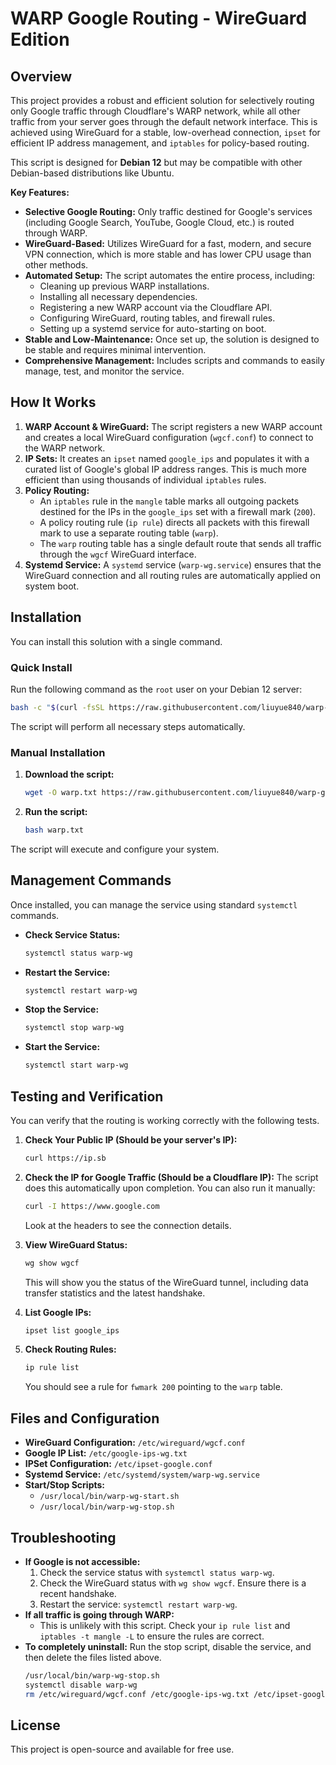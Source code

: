 # WARP Google Routing - WireGuard Edition

## Overview

This project provides a robust and efficient solution for selectively routing only Google traffic through Cloudflare's WARP network, while all other traffic from your server goes through the default network interface. This is achieved using WireGuard for a stable, low-overhead connection, `ipset` for efficient IP address management, and `iptables` for policy-based routing.

This script is designed for **Debian 12** but may be compatible with other Debian-based distributions like Ubuntu.

**Key Features:**

*   **Selective Google Routing:** Only traffic destined for Google's services (including Google Search, YouTube, Google Cloud, etc.) is routed through WARP.
*   **WireGuard-Based:** Utilizes WireGuard for a fast, modern, and secure VPN connection, which is more stable and has lower CPU usage than other methods.
*   **Automated Setup:** The script automates the entire process, including:
    *   Cleaning up previous WARP installations.
    *   Installing all necessary dependencies.
    *   Registering a new WARP account via the Cloudflare API.
    *   Configuring WireGuard, routing tables, and firewall rules.
    *   Setting up a systemd service for auto-starting on boot.
*   **Stable and Low-Maintenance:** Once set up, the solution is designed to be stable and requires minimal intervention.
*   **Comprehensive Management:** Includes scripts and commands to easily manage, test, and monitor the service.

## How It Works

1.  **WARP Account & WireGuard:** The script registers a new WARP account and creates a local WireGuard configuration (`wgcf.conf`) to connect to the WARP network.
2.  **IP Sets:** It creates an `ipset` named `google_ips` and populates it with a curated list of Google's global IP address ranges. This is much more efficient than using thousands of individual `iptables` rules.
3.  **Policy Routing:**
    *   An `iptables` rule in the `mangle` table marks all outgoing packets destined for the IPs in the `google_ips` set with a firewall mark (`200`).
    *   A policy routing rule (`ip rule`) directs all packets with this firewall mark to use a separate routing table (`warp`).
    *   The `warp` routing table has a single default route that sends all traffic through the `wgcf` WireGuard interface.
4.  **Systemd Service:** A `systemd` service (`warp-wg.service`) ensures that the WireGuard connection and all routing rules are automatically applied on system boot.

## Installation

You can install this solution with a single command.

### Quick Install

Run the following command as the `root` user on your Debian 12 server:

```bash
bash -c "$(curl -fsSL https://raw.githubusercontent.com/liuyue840/warp-google-routing/master/warp.txt)"
```

The script will perform all necessary steps automatically.

### Manual Installation

1.  **Download the script:**
    ```bash
    wget -O warp.txt https://raw.githubusercontent.com/liuyue840/warp-google-routing/master/warp.txt
    ```
2.  **Run the script:**
    ```bash
    bash warp.txt
    ```

The script will execute and configure your system.

## Management Commands

Once installed, you can manage the service using standard `systemctl` commands.

*   **Check Service Status:**
    ```bash
    systemctl status warp-wg
    ```

*   **Restart the Service:**
    ```bash
    systemctl restart warp-wg
    ```

*   **Stop the Service:**
    ```bash
    systemctl stop warp-wg
    ```

*   **Start the Service:**
    ```bash
    systemctl start warp-wg
    ```

## Testing and Verification

You can verify that the routing is working correctly with the following tests.

1.  **Check Your Public IP (Should be your server's IP):**
    ```bash
    curl https://ip.sb
    ```

2.  **Check the IP for Google Traffic (Should be a Cloudflare IP):**
    The script does this automatically upon completion. You can also run it manually:
    ```bash
    curl -I https://www.google.com
    ```
    Look at the headers to see the connection details.

3.  **View WireGuard Status:**
    ```bash
    wg show wgcf
    ```
    This will show you the status of the WireGuard tunnel, including data transfer statistics and the latest handshake.

4.  **List Google IPs:**
    ```bash
    ipset list google_ips
    ```

5.  **Check Routing Rules:**
    ```bash
    ip rule list
    ```
    You should see a rule for `fwmark 200` pointing to the `warp` table.

## Files and Configuration

*   **WireGuard Configuration:** `/etc/wireguard/wgcf.conf`
*   **Google IP List:** `/etc/google-ips-wg.txt`
*   **IPSet Configuration:** `/etc/ipset-google.conf`
*   **Systemd Service:** `/etc/systemd/system/warp-wg.service`
*   **Start/Stop Scripts:**
    *   `/usr/local/bin/warp-wg-start.sh`
    *   `/usr/local/bin/warp-wg-stop.sh`

## Troubleshooting

*   **If Google is not accessible:**
    1.  Check the service status with `systemctl status warp-wg`.
    2.  Check the WireGuard status with `wg show wgcf`. Ensure there is a recent handshake.
    3.  Restart the service: `systemctl restart warp-wg`.
*   **If all traffic is going through WARP:**
    *   This is unlikely with this script. Check your `ip rule list` and `iptables -t mangle -L` to ensure the rules are correct.
*   **To completely uninstall:**
    Run the stop script, disable the service, and then delete the files listed above.
    ```bash
    /usr/local/bin/warp-wg-stop.sh
    systemctl disable warp-wg
    rm /etc/wireguard/wgcf.conf /etc/google-ips-wg.txt /etc/ipset-google.conf /etc/systemd/system/warp-wg.service /usr/local/bin/warp-wg-start.sh /usr/local/bin/warp-wg-stop.sh
    ```

## License

This project is open-source and available for free use.